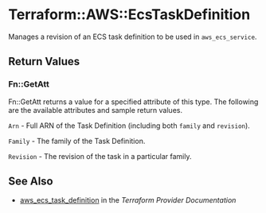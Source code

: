 # Terraform::AWS::EcsTaskDefinition

Manages a revision of an ECS task definition to be used in `aws_ecs_service`.

## Return Values

### Fn::GetAtt

Fn::GetAtt returns a value for a specified attribute of this type. The following are the available attributes and sample return values.

`Arn` - Full ARN of the Task Definition (including both `family` and `revision`).

`Family` - The family of the Task Definition.

`Revision` - The revision of the task in a particular family.

## See Also

* [aws_ecs_task_definition](https://www.terraform.io/docs/providers/aws/r/ecs_task_definition.html) in the _Terraform Provider Documentation_